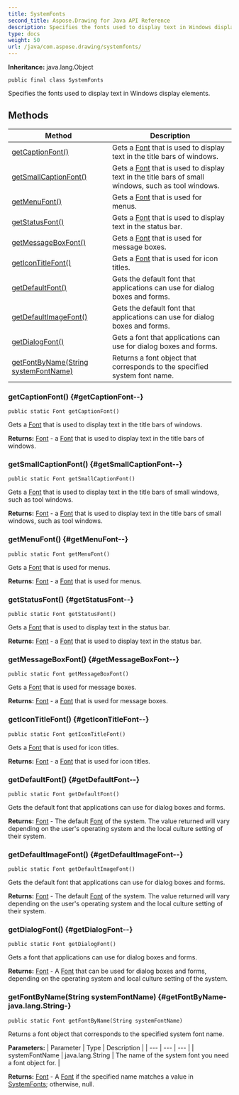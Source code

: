 ```yaml
---
title: SystemFonts
second_title: Aspose.Drawing for Java API Reference
description: Specifies the fonts used to display text in Windows display elements.
type: docs
weight: 50
url: /java/com.aspose.drawing/systemfonts/
---
```

**Inheritance:**
java.lang.Object
```
public final class SystemFonts
```

Specifies the fonts used to display text in Windows display elements.
## Methods

| Method | Description |
| --- | --- |
| [getCaptionFont()](#getCaptionFont--) | Gets a [Font](../../com.aspose.drawing/font) that is used to display text in the title bars of windows. |
| [getSmallCaptionFont()](#getSmallCaptionFont--) | Gets a [Font](../../com.aspose.drawing/font) that is used to display text in the title bars of small windows, such as tool windows. |
| [getMenuFont()](#getMenuFont--) | Gets a [Font](../../com.aspose.drawing/font) that is used for menus. |
| [getStatusFont()](#getStatusFont--) | Gets a [Font](../../com.aspose.drawing/font) that is used to display text in the status bar. |
| [getMessageBoxFont()](#getMessageBoxFont--) | Gets a [Font](../../com.aspose.drawing/font) that is used for message boxes. |
| [getIconTitleFont()](#getIconTitleFont--) | Gets a [Font](../../com.aspose.drawing/font) that is used for icon titles. |
| [getDefaultFont()](#getDefaultFont--) | Gets the default font that applications can use for dialog boxes and forms. |
| [getDefaultImageFont()](#getDefaultImageFont--) | Gets the default font that applications can use for dialog boxes and forms. |
| [getDialogFont()](#getDialogFont--) | Gets a font that applications can use for dialog boxes and forms. |
| [getFontByName(String systemFontName)](#getFontByName-java.lang.String-) | Returns a font object that corresponds to the specified system font name. |
### getCaptionFont() {#getCaptionFont--}
```
public static Font getCaptionFont()
```


Gets a [Font](../../com.aspose.drawing/font) that is used to display text in the title bars of windows.

**Returns:**
[Font](../../com.aspose.drawing/font) - a [Font](../../com.aspose.drawing/font) that is used to display text in the title bars of windows.
### getSmallCaptionFont() {#getSmallCaptionFont--}
```
public static Font getSmallCaptionFont()
```


Gets a [Font](../../com.aspose.drawing/font) that is used to display text in the title bars of small windows, such as tool windows.

**Returns:**
[Font](../../com.aspose.drawing/font) - a [Font](../../com.aspose.drawing/font) that is used to display text in the title bars of small windows, such as tool windows.
### getMenuFont() {#getMenuFont--}
```
public static Font getMenuFont()
```


Gets a [Font](../../com.aspose.drawing/font) that is used for menus.

**Returns:**
[Font](../../com.aspose.drawing/font) - a [Font](../../com.aspose.drawing/font) that is used for menus.
### getStatusFont() {#getStatusFont--}
```
public static Font getStatusFont()
```


Gets a [Font](../../com.aspose.drawing/font) that is used to display text in the status bar.

**Returns:**
[Font](../../com.aspose.drawing/font) - a [Font](../../com.aspose.drawing/font) that is used to display text in the status bar.
### getMessageBoxFont() {#getMessageBoxFont--}
```
public static Font getMessageBoxFont()
```


Gets a [Font](../../com.aspose.drawing/font) that is used for message boxes.

**Returns:**
[Font](../../com.aspose.drawing/font) - a [Font](../../com.aspose.drawing/font) that is used for message boxes.
### getIconTitleFont() {#getIconTitleFont--}
```
public static Font getIconTitleFont()
```


Gets a [Font](../../com.aspose.drawing/font) that is used for icon titles.

**Returns:**
[Font](../../com.aspose.drawing/font) - a [Font](../../com.aspose.drawing/font) that is used for icon titles.
### getDefaultFont() {#getDefaultFont--}
```
public static Font getDefaultFont()
```


Gets the default font that applications can use for dialog boxes and forms.

**Returns:**
[Font](../../com.aspose.drawing/font) - The default [Font](../../com.aspose.drawing/font) of the system. The value returned will vary depending on the user's operating system and the local culture setting of their system.
### getDefaultImageFont() {#getDefaultImageFont--}
```
public static Font getDefaultImageFont()
```


Gets the default font that applications can use for dialog boxes and forms.

**Returns:**
[Font](../../com.aspose.imaging/font) - The default [Font](../../com.aspose.drawing/font) of the system. The value returned will vary depending on the user's operating system and the local culture setting of their system.
### getDialogFont() {#getDialogFont--}
```
public static Font getDialogFont()
```


Gets a font that applications can use for dialog boxes and forms.

**Returns:**
[Font](../../com.aspose.drawing/font) - A [Font](../../com.aspose.drawing/font) that can be used for dialog boxes and forms, depending on the operating system and local culture setting of the system.
### getFontByName(String systemFontName) {#getFontByName-java.lang.String-}
```
public static Font getFontByName(String systemFontName)
```


Returns a font object that corresponds to the specified system font name.

**Parameters:**
| Parameter | Type | Description |
| --- | --- | --- |
| systemFontName | java.lang.String | The name of the system font you need a font object for. |

**Returns:**
[Font](../../com.aspose.drawing/font) - A [Font](../../com.aspose.drawing/font) if the specified name matches a value in [SystemFonts](../../com.aspose.drawing/systemfonts); otherwise, null.
